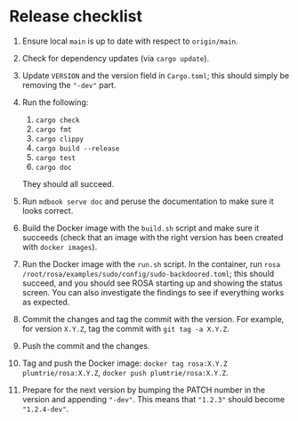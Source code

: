 # Release checklist
1. Ensure local `main` is up to date with respect to `origin/main`.
2. Check for dependency updates (via `cargo update`).
3. Update `VERSION` and the version field in `Cargo.toml`; this should simply be removing the
   `"-dev"` part.
4. Run the following:
    1. `cargo check`
    2. `cargo fmt`
    3. `cargo clippy`
    4. `cargo build --release`
    5. `cargo test`
    6. `cargo doc`
    
    They should all succeed.
5. Run `mdbook serve doc` and peruse the documentation to make sure it looks correct.
6. Build the Docker image with the `build.sh` script and make sure it succeeds (check that an image
   with the right version has been created with `docker images`).
7. Run the Docker image with the `run.sh` script. In the container, run `rosa
   /root/rosa/examples/sudo/config/sudo-backdoored.toml`; this should succeed, and you should see
   ROSA starting up and showing the status screen. You can also investigate the findings to see if
   everything works as expected.
8. Commit the changes and tag the commit with the version. For example, for version `X.Y.Z`, tag
   the commit with `git tag -a X.Y.Z`.
9. Push the commit and the changes.
10. Tag and push the Docker image: `docker tag rosa:X.Y.Z plumtrie/rosa:X.Y.Z`, `docker push
    plumtrie/rosa:X.Y.Z`.
11. Prepare for the next version by bumping the PATCH number in the version and appending `"-dev"`.
    This means that `"1.2.3"` should become `"1.2.4-dev"`.
